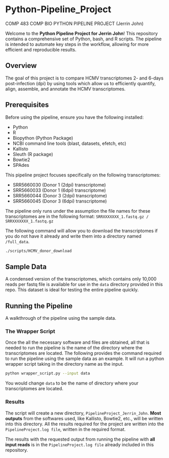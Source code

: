 # Python-Pipeline_Project
COMP 483 COMP BIO PYTHON PIPELINE PROJECT (Jerrin John)

Welcome to the **Python Pipeline Project for Jerrin John**! This repository contains a comprehensive set of Python, bash, and R scripts. The pipeline is intended to automate key steps in the workflow, allowing for more efficient and reproducible results.

## Overview

The goal of this project is to compare HCMV transcriptomes 2- and 6-days post-infection (dpi) by using tools which allow us to efficiently quantify, align, assemble, and annotate the HCMV transcriptomes.

## Prerequisites

Before using the pipeline, ensure you have the following installed:
- Python
- R
- Biopython (Python Package)
- NCBI command line tools (blast, datasets, efetch, etc)
- Kallisto
- Sleuth (R package)
- Bowtie2
- SPAdes

This pipeline project focuses specifically on the following transcriptomes:
- SRR5660030 (Donor 1 (2dpi) transcriptome)
- SRR5660033 (Donor 1 (6dpi) transcriptome)
- SRR5660044 (Donor 3 (2dpi) transcriptome)
- SRR5660045 (Donor 3 (6dpi) transcriptome)

The pipeline only runs under the assumption the file names for these transcriptomes are in the following format:
`SRRXXXXXXX_1.fastq.gz / SRRXXXXXXX_1.fastq.gz`

The following command will allow you to download the transcriptomes if you do not have it already and write them into a directory named `/full_data`.
```bash
./scripts/HCMV_donor_download
```

## Sample Data

A condensed version of the transcriptomes, which contains only 10,000 reads per fastq file is available for use in the `data` directory provided in this repo. This dataset is ideal for testing the entire pipeline quickly.

## Running the Pipeline

A walkthrough of the pipeline using the sample data.

### The Wrapper Script

Once the all the necessary software and files are obtained, all that is needed to run the pipeline is the name of the directory where the transcriptomes are located. The following provides the command required to run the pipeline using the sample data as an example. It will run a python wrapper script taking in the directory name as the input.
```bash
python wrapper_script.py --input data
```
You would change `data` to be the name of directory where your transcriptomes are located. 

### Results
The script will create a new directory, `PipelineProject_Jerrin_John`. **Most outputs** from the softwares used, like Kallisto, Bowtie2, etc., will be written into this directory. All the results required for the project are written into the `PipelineProject.log file`, written in the required format. 

The results with the requested output from running the pipeline with **all input reads** is in the `PipelineProject.log file` already included in this repository. 

